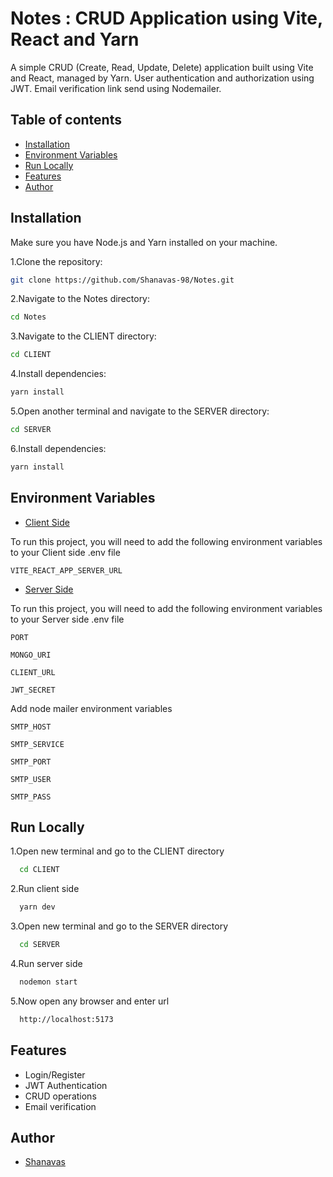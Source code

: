 
# Notes : CRUD Application using Vite, React and Yarn

A simple CRUD (Create, Read, Update, Delete) application built using Vite and React, managed by Yarn.
User authentication and authorization using JWT.
Email verification link send using Nodemailer.
## Table of contents

- [Installation]()
- [Environment Variables]()
- [Run Locally]()
- [Features]()
- [Author]()

## Installation

Make sure you have Node.js and Yarn installed on your machine.

1.Clone the repository:

```bash
git clone https://github.com/Shanavas-98/Notes.git
```
2.Navigate to the Notes directory:

```bash
cd Notes
```
3.Navigate to the CLIENT directory:

```bash
cd CLIENT
```
4.Install dependencies:

```bash
yarn install
```
5.Open another terminal and navigate to the SERVER directory:

```bash
cd SERVER
```
6.Install dependencies:

```bash
yarn install
```
    
## Environment Variables
 - [Client Side]()

To run this project, you will need to add the following environment variables to your Client side .env file

`VITE_REACT_APP_SERVER_URL`

 - [Server Side]()

To run this project, you will need to add the following environment variables to your Server side .env file

`PORT`

`MONGO_URI`

`CLIENT_URL`

`JWT_SECRET`

Add node mailer environment variables

`SMTP_HOST`

`SMTP_SERVICE`

`SMTP_PORT`

`SMTP_USER`

`SMTP_PASS`

## Run Locally

1.Open new terminal and go to the CLIENT directory

```bash
  cd CLIENT
```

2.Run client side

```bash
  yarn dev
```

3.Open new terminal and go to the SERVER directory

```bash
  cd SERVER
```
4.Run server side

```bash
  nodemon start
```
5.Now open any browser and enter url

```bash
  http://localhost:5173
```


## Features

- Login/Register
- JWT Authentication
- CRUD operations
- Email verification


## Author

- [Shanavas](https://github.com/Shanavas-98)

